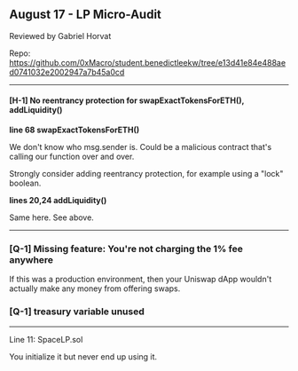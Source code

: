 ## August 17 - LP Micro-Audit

Reviewed by Gabriel Horvat

Repo:
https://github.com/0xMacro/student.benedictleekw/tree/e13d41e84e488aed0741032e2002947a7b45a0cd

---

#### [H-1] No reentrancy protection for swapExactTokensForETH(), addLiquidity()

**line 68 swapExactTokensForETH()**

We don't know who msg.sender is. Could be a malicious contract that's calling our function over and over.

Strongly consider adding reentrancy protection, for example using a "lock" boolean.

**lines 20,24 addLiquidity()**

Same here. See above.

---

### [Q-1] Missing feature: You're not charging the 1% fee anywhere

If this was a production environment, then your Uniswap dApp wouldn't actually make any money from offering swaps.

### [Q-1] treasury variable unused

---

Line 11: SpaceLP.sol

You initialize it but never end up using it.
